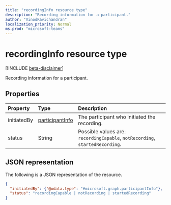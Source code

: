 ```yaml
---
title: "recordingInfo resource type"
description: "Recording information for a participant."
author: "VinodRavichandran"
localization_priority: Normal
ms.prod: "microsoft-teams"
---
```


# recordingInfo resource type

[!INCLUDE [beta-disclaimer](../../includes/beta-disclaimer.md)]

Recording information for a participant.

## Properties

| Property       | Type    | Description|
|:---------------|:--------|:----------|
| initiatedBy | [participantInfo](participantinfo.md) | The participant who initiated the recording. |
| status | String | Possible values are: `recordingCapable`, `notRecording`, `startedRecording`. |

## JSON representation

The following is a JSON representation of the resource.

<!-- {
  "blockType": "resource",
  "optionalProperties": [

  ],
  "@odata.type": "microsoft.graph.recordingInfo"
}-->
```json
{
  "initiatedBy": {"@odata.type": "#microsoft.graph.participantInfo"},
  "status": "recordingCapable | notRecording | startedRecording"
}
```

<!-- uuid: 8fcb5dbc-d5aa-4681-8e31-b001d5168d79
2015-10-25 14:57:30 UTC -->
<!--
{
  "type": "#page.annotation",
  "description": "recordingInfo resource",
  "keywords": "",
  "section": "documentation",
  "tocPath": "",
  "suppressions": []
}
-->
